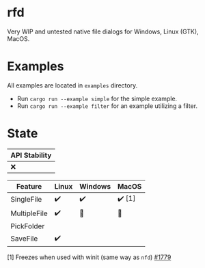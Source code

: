 # rfd

Very WIP and untested native file dialogs for Windows, Linux (GTK), MacOS.

# Examples

All examples are located in `examples` directory.

- Run `cargo run --example simple` for the simple example.
- Run `cargo run --example filter` for an example utilizing a filter.

# State

| API Stability |
| ------------- |
| :x:           |

| Feature      | Linux              | Windows            | MacOS                  |
| ------------ | ------------------ | ------------------ | ---------------------- |
| SingleFile   | :heavy_check_mark: | :heavy_check_mark: | :heavy_check_mark: [1] |
| MultipleFile | :heavy_check_mark: | :construction:     | :construction:         |
| PickFolder   |                    |                    |                        |
| SaveFile     | :heavy_check_mark: |                    |                        |

[1] Freezes when used with winit (same way as `nfd`) [#1779](https://github.com/rust-windowing/winit/issues/1779)
